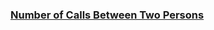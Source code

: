 ### [Number of Calls Between Two Persons](https://leetcode.com/problems/number-of-calls-between-two-persons)

